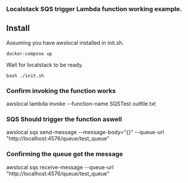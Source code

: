 ### Localstack SQS trigger Lambda function working example.

## Install

Assuming you have awslocal installed in init.sh.

```
docker-compose up
```

Wait for localstack to be ready.

```
bash ./init.sh
```

### Confirm invoking the function works
awslocal lambda invoke --function-name SQSTest outfile.txt

### SQS Should trigger the function aswell
awslocal sqs send-message --message-body="{}" --queue-url "http://localhost:4576/queue/test_queue"

### Confirming the queue got the message
awslocal sqs receive-message --queue-url "http://localhost:4576/queue/test_queue"


